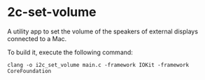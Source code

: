 # 2c-set-volume
A utility app to set the volume of the speakers of external displays connected to a Mac.

To build it, execute the following command:
```
clang -o i2c_set_volume main.c -framework IOKit -framework CoreFoundation
```
